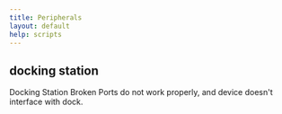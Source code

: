 ```yaml
---
title: Peripherals
layout: default
help: scripts
---
```


## docking station

Docking Station Broken
Ports do not work properly, and device doesn't interface with dock.